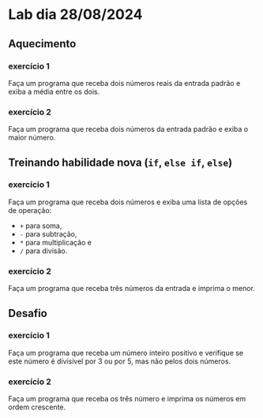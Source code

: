 # Lab dia 28/08/2024

## Aquecimento

### exercício 1
Faça um programa que receba dois números reais da entrada padrão e exiba a média entre os dois.

### exercício 2
Faça um programa que receba dois números da entrada padrão e exiba o maior número.


## Treinando habilidade nova (`if`, `else if`, `else`<!-- e `switch`-->)

### exercício 1
Faça um programa que receba dois números e exiba uma lista de opções de operação:  
- `+` para soma, 
- `-` para subtração, 
- `*` para multiplicação e 
- `/` para divisão. 

<!-- Use o comando `switch` para verificar qual foi a operação escolhida pelo usuário. -->

### exercício 2
Faça um programa que receba três números da entrada e imprima o menor.

## Desafio

### exercício 1
Faça um programa que receba um número inteiro positivo e verifique se este número é divisível por 3 ou por 5, mas não pelos dois números.

### exercício 2
Faça um programa que receba os três número e imprima os números em ordem crescente.



